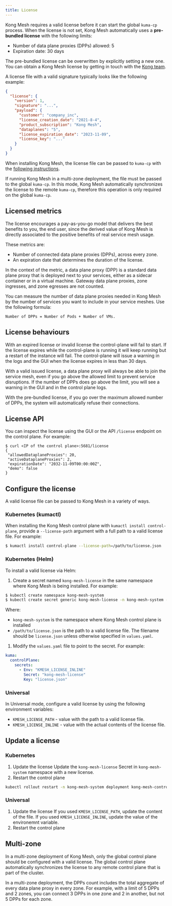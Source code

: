 ```yaml
---
title: License
---
```


Kong Mesh requires a valid license before it can start the global `kuma-cp` process. When the license is not set, Kong Mesh automatically uses a **pre-bundled license** with the following limits:

* Number of data plane proxies (DPPs) allowed: 5
* Expiration date: 30 days


The pre-bundled license can be overwritten by explicitly setting a new one. You can obtain a Kong Mesh license by getting in touch with the [Kong team](https://konghq.com/request-demo-kong-mesh/).

A license file with a valid signature typically looks like the following example:

```json
{
  "license": {
    "version": 1,
    "signature": "...",
    "payload": {
      "customer": "company_inc",
      "license_creation_date": "2021-8-4",
      "product_subscription": "Kong Mesh",
      "dataplanes": "5",
      "license_expiration_date": "2023-11-09",
      "license_key": "..."
    }
  }
}
```

When installing Kong Mesh, the license file can be passed to `kuma-cp` with the 
[following instructions](#configure-the-license). 

If running Kong Mesh in a multi-zone deployment, the file must be passed to the global `kuma-cp`.
In this mode, Kong Mesh automatically synchronizes the license to the remote 
`kuma-cp`, therefore this operation is only required on the global `kuma-cp`.

## Licensed metrics

The license encourages a pay-as-you-go model that delivers the best benefits to you, the end user, since the derived value of Kong Mesh is directly associated to the positive benefits of real service mesh usage.

These metrics are:

* Number of connected data plane proxies (DPPs), across every zone.
* An expiration date that determines the duration of the license.

In the context of the metric, a data plane proxy (DPP) is a standard data plane proxy that is deployed next to your services, either as a sidecar container or in a virtual machine. Gateway data plane proxies, zone ingresses, and zone egresses are not counted.

You can measure the number of data plane proxies needed in Kong Mesh by the 
number of services you want to include in your service meshes. Use the following formula:

```
Number of DPPs = Number of Pods + Number of VMs.
```

## License behaviours

With an expired license or invalid license the control-plane will fail to start.
If the license expires while the control-plane is running it will keep running but a restart of the instance will fail. 
The control-plane will issue a warning in the logs and the GUI when the license expires in less than 30 days.

With a valid issued license, a data plane proxy will always be able to join the service mesh, even if you go above the allowed limit to prevent service disruptions.
If the number of DPPs does go above the limit, you will see a warning in the GUI and in the control plane logs. 

With the pre-bundled license, if you go over the maximum allowed number of DPPs, the system will automatically refuse their connections.

## License API

You can inspect the license using the GUI or the API `/license` endpoint on the control plane. For example:

```
$ curl <IP of the control plane>:5681/license
{
 "allowedDataplaneProxies": 20,
 "activeDataplaneProxies": 2,
 "expirationDate": "2032-11-09T00:00:00Z",
 "demo": false
}
```

## Configure the license

A valid license file can be passed to Kong Mesh in a variety of ways.

### Kubernetes (kumactl)

When installing the Kong Mesh control plane with `kumactl install control-plane`, provide a `--license-path` argument with a full path to a valid license file. For example:

```sh
$ kumactl install control-plane --license-path=/path/to/license.json
```

### Kubernetes (Helm)

To install a valid license via Helm:

1. Create a secret named `kong-mesh-license` in the same namespace where Kong Mesh is being installed. For example:

  ```sh
  $ kubectl create namespace kong-mesh-system
  $ kubectl create secret generic kong-mesh-license -n kong-mesh-system --from-file=/path/to/license.json
  ```

  Where:
  * `kong-mesh-system` is the namespace where Kong Mesh control plane is installed
  * `/path/to/license.json` is the path to a valid license file. The filename should be `license.json` unless otherwise specified in `values.yaml`.

1. Modify the `values.yaml` file to point to the secret. For example:

  ```yaml
  kuma:
    controlPlane:
      secrets:
        - Env: "KMESH_LICENSE_INLINE"
          Secret: "kong-mesh-license"
          Key: "license.json"
  ```

### Universal

In Universal mode, configure a valid license by using the following environment variables:

* `KMESH_LICENSE_PATH` - value with the path to a valid license file.
* `KMESH_LICENSE_INLINE` - value with the actual contents of the license file.

## Update a license

### Kubernetes

1. Update the license 
  Update the `kong-mesh-license` Secret in `kong-mesh-system` namespace with a new license.
1. Restart the control plane
  ```sh
  kubectl rollout restart -n kong-mesh-system deployment kong-mesh-control-plane
  ```

### Universal

1. Update the license
  If you used `KMESH_LICENSE_PATH`, update the content of the file.
  If you used `KMESH_LICENSE_INLINE`, update the value of the environemnt variable.
1. Restart the control plane

## Multi-zone

In a multi-zone deployment of Kong Mesh, only the global control plane should be configured with a valid license. The global control plane automatically synchronizes the license to any remote control plane that is part of the cluster.

In a multi-zone deployment, the DPPs count includes the total aggregate of every data plane proxy in every zone. For example, with a limit of 5 DPPs and 2 zones, you can connect 3 DPPs in one zone and 2 in another, but not 5 DPPs for each zone.
